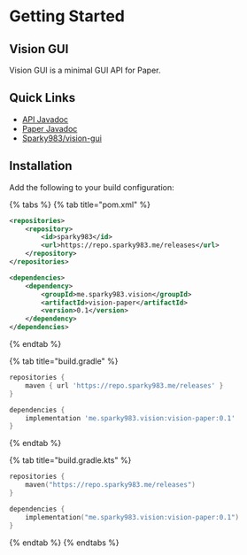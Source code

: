 # Getting Started

## Vision GUI

Vision GUI is a minimal GUI API for Paper.

## Quick Links

* [API Javadoc](https://repo.sparky983.me/javadoc/snapshots/me/sparky983/vision/vision-api/0.2-SNAPSHOT)
* [Paper Javadoc](https://repo.sparky983.me/javadoc/snapshots/me/sparky983/vision/vision-paper/0.2-SNAPSHOT)
* [Sparky983/vision-gui](https://github.com/sparky983/vision-gui)

## Installation

Add the following to your build configuration:  &#x20;

{% tabs %}
{% tab title="pom.xml" %}
```xml
<repositories>
    <repository>
        <id>sparky983</id>
        <url>https://repo.sparky983.me/releases</url>
    </repository>
</repositories>

<dependencies>
    <dependency>
        <groupId>me.sparky983.vision</groupId>
        <artifactId>vision-paper</artifactId>
        <version>0.1</version>
    </dependency>
</dependencies>
```
{% endtab %}

{% tab title="build.gradle" %}
```groovy
repositories {
    maven { url 'https://repo.sparky983.me/releases' }
}

dependencies {
    implementation 'me.sparky983.vision:vision-paper:0.1'
}
```
{% endtab %}

{% tab title="build.gradle.kts" %}
```kotlin
repositories {
    maven("https://repo.sparky983.me/releases")
}

dependencies {
    implementation("me.sparky983.vision:vision-paper:0.1")
}
```
{% endtab %}
{% endtabs %}
